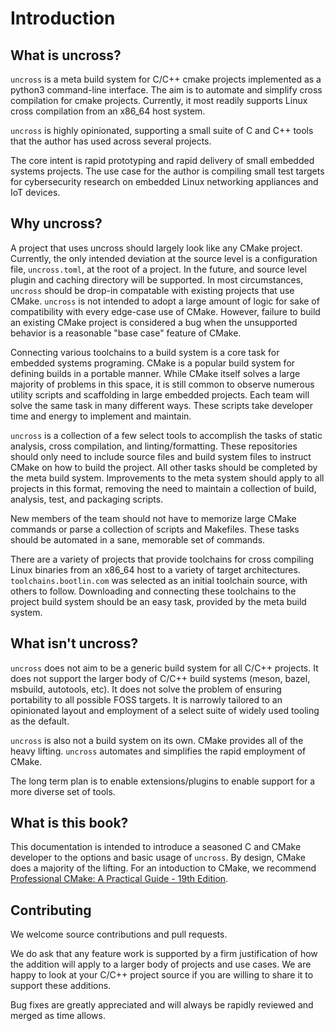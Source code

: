 # Introduction

## What is uncross?

`uncross` is a meta build system for C/C++ cmake projects implemented as a python3 command-line interface. The aim is to automate and simplify cross compilation for cmake projects. Currently, it most readily supports Linux cross compilation from an x86_64 host system.

`uncross` is highly opinionated, supporting a small suite of C and C++ tools that the author has used across several projects.

The core intent is rapid prototyping and rapid delivery of small embedded systems projects. The use case for the author is compiling small test targets for cybersecurity research on embedded Linux networking appliances and IoT devices.

## Why uncross?

A project that uses uncross should largely look like any CMake project. Currently, the only intended deviation at the source level is a configuration file, `uncross.toml`, at the root of a project. In the future, and source level plugin and caching directory will be supported. In most circumstances, `uncross` should be drop-in compatable with existing projects that use CMake. `uncross` is not intended to adopt a large amount of logic for sake of compatibility with every edge-case use of CMake. However, failure to build an existing CMake project is considered a bug when the unsupported behavior is a reasonable "base case" feature of CMake.

Connecting various toolchains to a build system is a core task for embedded systems programing. CMake is a popular build system for defining builds in a portable manner. While CMake itself solves a large majority of problems in this space, it is still common to observe numerous utility scripts and scaffolding in large embedded projects. Each team will solve the same task in many different ways. These scripts take developer time and energy to implement and maintain.

`uncross` is a collection of a few select tools to accomplish the tasks of static analysis, cross compilation, and linting/formatting. These repositories should only need to include source files and build system files to instruct CMake on how to build the project. All other tasks should be completed by the meta build system. Improvements to the meta system should apply to all projects in this format, removing the need to maintain a collection of build, analysis, test, and packaging scripts.

New members of the team should not have to memorize large CMake commands or parse a collection of scripts and Makefiles. These tasks should be automated in a sane, memorable set of commands.

There are a variety of projects that provide toolchains for cross compiling Linux binaries from an x86_64 host to a variety of target architectures. `toolchains.bootlin.com` was selected as an initial toolchain source, with others to follow. Downloading and connecting these toolchains to the project build system should be an easy task, provided by the meta build system.

## What isn't uncross?

`uncross` does not aim to be a generic build system for all C/C++ projects. It does not support the larger body of C/C++ build systems (meson, bazel, msbuild, autotools, etc). It does not solve the problem of ensuring portability to all possible FOSS targets. It is narrowly tailored to an opinionated layout and employment of a select suite of widely used tooling as the default.

`uncross` is also not a build system on its own. CMake provides all of the heavy lifting. `uncross` automates and simplifies the rapid employment of CMake.

The long term plan is to enable extensions/plugins to enable support for a more diverse set of tools.

## What is this book?

This documentation is intended to introduce a seasoned C and CMake developer to the options and basic usage of `uncross`. By design,  CMake does a majority of the lifting. For an intoduction to CMake, we recommend [Professional CMake: A Practical Guide - 19th Edition](https://crascit.com/professional-cmake/).


## Contributing

We welcome source contributions and pull requests. 

We do ask that any feature work is supported by a firm justification of how the addition will apply to a larger body of projects and use cases. We are happy to look at your C/C++ project source if you are willing to share it to support these additions.

Bug fixes are greatly appreciated and will always be rapidly reviewed and merged as time allows.
